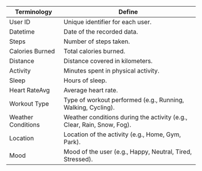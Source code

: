 |Terminology|Define|
-----|----
|User ID| Unique identifier for each user.|
Datetime| Date of the recorded data.
Steps| Number of steps taken.
Calories Burned| Total calories burned.
Distance| Distance covered in kilometers.
Activity| Minutes spent in physical activity.
Sleep| Hours of sleep.
Heart RateAvg| Average heart rate.
Workout Type| Type of workout performed (e.g., Running, Walking, Cycling).
Weather Conditions| Weather conditions during the activity (e.g., Clear, Rain, Snow, Fog).
Location| Location of the activity (e.g., Home, Gym, Park).
Mood| Mood of the user (e.g., Happy, Neutral, Tired, Stressed).